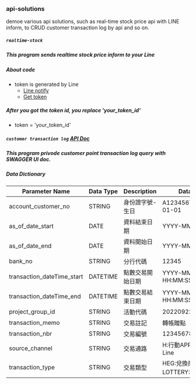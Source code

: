 ### api-solutions
demoe various api solutions, such as real-time stock price api with LINE inform, to CRUD customer transaction log by api and so on. 


##### `realtime-stock`

##### This program sends realtime stock price inform to your Line

##### About code
- token is generated by Line
  - [Line notify](https://notify-bot.line.me/en/)
  - [Get token](https://notify-bot.line.me/my/)
  
##### After you got the token id, you replace 'your_token_id'
- token = 'your_token_id'


##### `customer transaction log` [API Doc](https://customer-point-transaction-log.tshihyi.repl.co/docs#/)
##### This program privode customer point transaction log query with SWAGGER UI doc.
##### Data Dictionary

| Parameter Name              | Data Type  | Description     | Data Format              | Sensitive  |
|-----------------------------|------------|-----------------|--------------------------|------------|
| account_customer_no         | STRING     | 身份證字號-生日   | A1234567890-1911-01-01   |     Y      |
| as_of_date_start            | DATE       | 資料結束日期      | YYYY-MM-DD               |     N      |
| as_of_date_end              | DATE       | 資料開始日期      | YYYY-MM-DD               |     N      |
| bank_no                     | STRING     | 分行代碼         | 12345                    |     N      |
| transaction_dateTime_start  | DATETIME   | 點數交易開始日期  | YYYY-MM-DD HH:MM:SS       |    N      |
| transaction_dateTime_end    | DATETIME   | 點數交易結束日期  | YYYY-MM-DD HH:MM:SS       |    N       |
| project_group_id            | STRING     | 活動代碼         | 20220922PJ12345678       |     N      |  
| transaction_memo            | STRING     | 交易註記         | 轉帳贈點                   |    N       |
| transaction_nbr             | STRING     | 交易編號         | 1234567890                |    N       |
| source_channel              | STRING     | 交易通路         | H:行動APP, E:網銀, L: Line |    N       |
| transaction_type            | STRING     | 交易類型         | HEG:兌換商品, LOTTERY:抽獎  |    N       |
